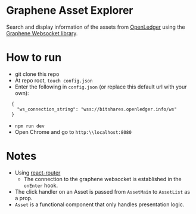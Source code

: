 # Graphene Asset Explorer
Search and display information of the assets from [OpenLedger](https://bitshares.openledger.info/) using the [Graphene Websocket library](https://www.npmjs.com/package/graphenejs-ws).

# How to run
* git clone this repo
* At repo root, `touch config.json`
* Enter the following in `config.json` (or replace this default url with your own):
```
  {
    "ws_connection_string": "wss://bitshares.openledger.info/ws"
  }
```
* `npm run dev`
* Open Chrome and go to `http:\\localhost:8080`

# Notes
* Using [react-router](https://react-router.now.sh/)
  * The connection to the graphene websocket is established in the `onEnter` hook.
* The click handler on an Asset is passed from `AssetMain` to `AssetList` as a prop.
* `Asset` is a functional component that only handles presentation logic.
